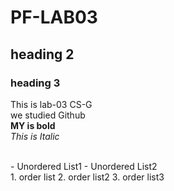 # PF-LAB03
## heading 2
### heading 3

This is lab-03 CS-G 
<br/>
we studied Github
<br/>
**MY is bold**
<br/>
_This is Italic_

<br/>
- Unordered List1
- Unordered List2
  <br/>
  1. order list
  2. order list2
  3. order list3
     
